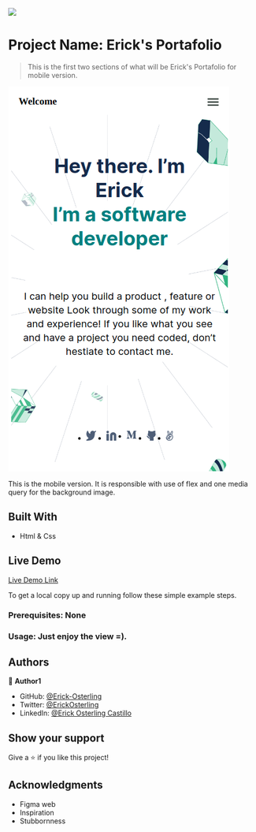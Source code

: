 ![](https://img.shields.io/badge/Microverse-blueviolet)

# Project Name: Erick's Portafolio

> This is the first two sections of what will be Erick's Portafolio for mobile version. 

![screenshot](images/Port_screenshot.png)

This is the mobile version. It is responsible with use of flex and one media query for the background image.

## Built With

- Html & Css

## Live Demo

[Live Demo Link](https://erick-osterling.github.io/Portfolio-Web/)

To get a local copy up and running follow these simple example steps.

### Prerequisites: None

### Usage: Just enjoy the view =).

## Authors

👤 **Author1**

- GitHub: [@Erick-Osterling](https://github.com/Erick-Osterling)
- Twitter: [@ErickOsterling](https://twitter.com/ErickOsterling)
- LinkedIn: [@Erick Osterling Castillo](https://www.linkedin.com/in/erick-osterling-castillo-49b569104/)

## Show your support

Give a ⭐️ if you like this project!

## Acknowledgments

- Figma web
- Inspiration
- Stubbornness

